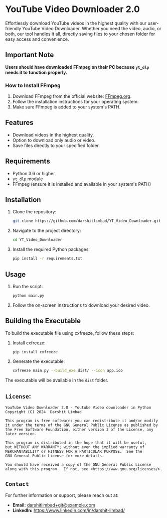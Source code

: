 # YouTube Video Downloader 2.0

Effortlessly download YouTube videos in the highest quality with our user-friendly YouTube Video Downloader. Whether you need the video, audio, or both, our tool handles it all, directly saving files to your chosen folder for easy access and convenience.

## Important Note

**Users should have downloaded FFmpeg on their PC because `yt_dlp` needs it to function properly.**

### How to Install FFmpeg

1. Download FFmpeg from the official website: [FFmpeg.org](https://ffmpeg.org/download.html).
2. Follow the installation instructions for your operating system.
3. Make sure FFmpeg is added to your system's PATH.

## Features

- Download videos in the highest quality.
- Option to download only audio or video.
- Save files directly to your specified folder.

## Requirements

- Python 3.6 or higher
- `yt_dlp` module
- FFmpeg (ensure it is installed and available in your system's PATH)

## Installation

1. Clone the repository:
    ```bash
    git clone https://github.com/darshitlimbad/YT_Video_Downloader.git
    ```
2. Navigate to the project directory:
    ```bash
    cd YT_Video_Downloader
    ```
3. Install the required Python packages:
    ```bash
    pip install -r requirements.txt
    ```

## Usage

1. Run the script:
    ```bash
    python main.py
    ```
2. Follow the on-screen instructions to download your desired video.

## Building the Executable

To build the executable file using cxfreeze, follow these steps:

1. Install cxfreeze:
    ```bash
    pip install cxfreeze
    ```
2. Generate the executable:
    ```bash
    cxfreeze main.py --build_exe dist/ --icon app.ico
    ```

The executable will be available in the `dist` folder.

## `License`:

    YouTube Video Downloader 2.0 - Youtube Video downloader in Python
    Copyright (C) 2024  Darshit Limbad

    This program is free software: you can redistribute it and/or modify
    it under the terms of the GNU General Public License as published by
    the Free Software Foundation, either version 3 of the License, any later version.

    This program is distributed in the hope that it will be useful,
    but WITHOUT ANY WARRANTY; without even the implied warranty of
    MERCHANTABILITY or FITNESS FOR A PARTICULAR PURPOSE.  See the
    GNU General Public License for more details.

    You should have received a copy of the GNU General Public License
    along with this program.  If not, see <https://www.gnu.org/licenses/>.

## `Contact`

For further information or support, please reach out at:
- **Email:** darshitlimbad+git@example.com
- **LinkedIn:**
https://www.linkedin.com/in/darshit-limbad/